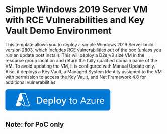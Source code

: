 # Simple Windows 2019 Server VM with RCE Vulnerabilities and Key Vault Demo Environment

This template allows you to deploy a simple Windows 2019 Server build version 2803, which includes RCE vulnerabilities out of the box (unless you run an update post install). This will deploy a D2s_v3 size VM in the resource group location and return the fully qualified domain name of the VM. To avoid updating the VM, it is configured with Manual Update only. Also, it deploys a Key Vault, a Managed System Identity assigned to the VM with permission to access the Key Vault, and Net Framework 4.8 for additional vulnerabilities.

[![Deploy To Azure](https://raw.githubusercontent.com/Azure/azure-quickstart-templates/master/1-CONTRIBUTION-GUIDE/images/deploytoazure.svg?sanitize=true)](https://portal.azure.com/#create/Microsoft.Template/uri/https%3A%2F%2Fraw.githubusercontent.com%2FGastori%2Fcloudmapdemoenv%2Fmain%2Fdeploy.json)



## Note: for PoC only
